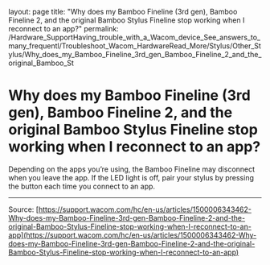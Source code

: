 layout: page
title: "Why does my Bamboo Fineline (3rd gen), Bamboo Fineline 2, and the original Bamboo Stylus Fineline stop working when I reconnect to an app?"
permalink: /Hardware_SupportHaving_trouble_with_a_Wacom_device_See_answers_to_many_frequentl/Troubleshoot_Wacom_HardwareRead_More/Stylus/Other_Stylus/Why_does_my_Bamboo_Fineline_3rd_gen_Bamboo_Fineline_2_and_the_original_Bamboo_St

# Why does my Bamboo Fineline (3rd gen), Bamboo Fineline 2, and the original Bamboo Stylus Fineline stop working when I reconnect to an app?

Depending on the apps you’re using, the Bamboo Fineline may disconnect when you leave the app. If the LED light is off, pair your stylus by pressing the button each time you connect to an app.

---
Source: [https://support.wacom.com/hc/en-us/articles/1500006343462-Why-does-my-Bamboo-Fineline-3rd-gen-Bamboo-Fineline-2-and-the-original-Bamboo-Stylus-Fineline-stop-working-when-I-reconnect-to-an-app](https://support.wacom.com/hc/en-us/articles/1500006343462-Why-does-my-Bamboo-Fineline-3rd-gen-Bamboo-Fineline-2-and-the-original-Bamboo-Stylus-Fineline-stop-working-when-I-reconnect-to-an-app)
